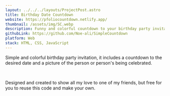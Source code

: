 ```yaml
---
layout: ../../../layouts/ProjectPost.astro
title: Birthday Date Countdown
website: https://pfoliocountdown.netlify.app/
thumbnail: /assets/img/SC.webp
description: Funny and colorful countdown to your birthday party invitation
githubLink: https://github.com/Noe-ali/SimpleCountdown
platform: Web
stack: HTML, CSS, JavaScript
---
```


Simple and colorful birthday party invitation, it includes a countdown to the desired date and a picture of the person or person's being celebrated.  

<br>

Designed and created to show all my love to one of my friends, but free for you to reuse this code and make your own.


